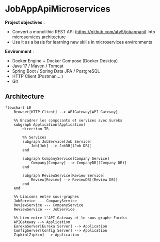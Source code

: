 # JobAppApiMicroservices

**Project objectives** :
* Convert a monolithic REST API (https://github.com/aty5/jobappapi) into microservices architecture
* Use it as a basis for learning new skills in microservices environments


**Environment** :
* Docker Engine + Docker Compose (Docker Desktop)
* Java 17 / Maven / Tomcat
* Spring Boot / Spring Data JPA / PostgreSQL
* HTTP Client (Postman,...)
* Git

## Architecture
```mermaid
flowchart LR
    Browser[HTTP Client] --> APIGateway[API Gateway]

    %% Encadrer les composants et services avec Eureka
    subgraph Application[Application]
        direction TB

        %% Services
        subgraph JobService[Job Service]
            Job[Job] --> JobDB[(Job DB)]
        end

        subgraph CompanyService[Company Service]
            Company[Company] --> CompanyDB[(Company DB)]
        end

        subgraph ReviewService[Review Service]
            Review[Review] --> ReviewDB[(Review DB)]
        end
    end

    %% Liaisons entre sous-graphes
    JobService --- CompanyService
    ReviewService --- CompanyService
    ReviewService --- JobService

    %% Lien entre l'API Gateway et le sous-graphe Eureka
    APIGateway --> Application
    EurekaServer[Eureka Server] --> Application
    ConfigServer[Config Server] --> Application
    Zipkin[Zipkin] --> Application
```